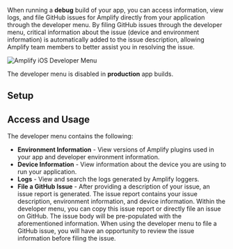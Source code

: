When running a **debug** build of your app, you can access information, view logs, and file GitHub issues for Amplify directly from your application through the developer menu. By filing GitHub issues through the developer menu, critical information about the issue (device and environment information) is automatically added to the issue description, allowing Amplify team members to better assist you in resolving the issue.

<docs-filter platform="ios">

![Amplify iOS Developer Menu](~/images/debugging/iosDevMenu.png)

</docs-filter>

<amplify-callout warning>

The developer menu is disabled in **production** app builds.

</amplify-callout>

## Setup

<inline-fragment platform="ios" src="~/lib/debugging/fragments/ios/dev-menu/setup.md"></inline-fragment>

## Access and Usage

<inline-fragment platform="ios" src="~/lib/debugging/fragments/ios/dev-menu/usage.md"></inline-fragment>

The developer menu contains the following:

* **Environment Information** - View versions of Amplify plugins used in your app and developer environment information.
* **Device Information** - View information about the device you are using to run your application.
* **Logs** - View and search the logs generated by Amplify loggers.
* **File a GitHub Issue** - After providing a description of your issue, an issue report is generated. The issue report contains your issue description, environment information, and device information. Within the developer menu, you can copy this issue report or directly file an issue on GitHub. The issue body will be pre-populated with the aforementioned information. When using the developer menu to file a GitHub issue, you will have an opportunity to review the issue information before filing the issue.